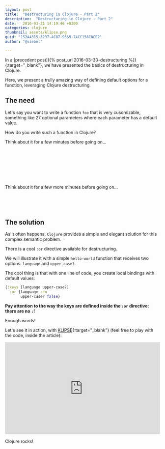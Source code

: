 ```yaml
---
layout: post
title:  "Destructuring in Clojure - Part 2"
description:  "Destructuring in Clojure - Part 2"
date:   2016-03-31 14:19:46 +0200
categories: clojure
thumbnail: assets/klipse.png
guid: "152A4315-3237-4C87-9569-74CC15878CE2"
author: "@viebel"

---
```


In a [precedent post]({% post_url 2016-03-30-destructuring %}){:target="_blank"}, we have presented the basics of destructuring in Clojure.

Here, we present a trully amazing way of defining default options for a function, leveraging Clojure destructuring.

## The need

Let's say you want to write a function `foo` that is very cusomizable, something like 27 optional parameters where each parameter has a default value.

How do you write such a function in Clojure?

Think about it for a few minutes before going on... 

<br/>  
<br/>  
<br/>  
<br/>  
<br/>  
<br/>  

Think about it for a few more minutes before going on... 

<br/>  
<br/>  
<br/>  

## The solution

As it often happens, `Clojure` provides a simple and elegant solution for this complex semantic problem.

There is a cool `:or` directive available for destructuring.

We will illustrate it with a simple `hello-world` function that receives two options: `language` and `upper-case?`.

The cool thing is that with one line of code, you create local bindings with default values:

~~~ clojure
{:keys [language upper-case?] 
  :or {language :en
       upper-case? false}
~~~
**Pay attention to the way the keys are defined inside the `:or` directive: there are no `:`!**


Enough words!

Let's see it in action, with [KLIPSE][app-url]{:target="_blank"} (feel free to play with the code, inside the article):

<iframe frameborder="0" width="100%" height="300px"
    src= 
    "http://app.klipse.tech/?eval_only=1&cljs_in=(defn%20hello-world%20%5B%26%20%7B%3Akeys%20%5Blanguage%20upper-case%3F%5D%20%0A%20%20%20%20%20%20%20%20%20%20%20%20%20%20%20%20%20%20%20%20%20%20%3Aor%20%7Blanguage%20%3Aen%0A%20%20%20%20%20%20%20%20%20%20%20%20%20%20%20%20%20%20%20%20%20%20%20%20%20%20%20upper-case%3F%20false%7D%7D%5D%0A%0A%20%20(let%20%5Bgreeting%20(case%20language%0A%20%20%20%20%20%20%20%20%20%20%20%20%20%20%20%20%20%20%20%3Afr%20%22bonjour%20monde%22%0A%20%20%20%20%20%20%20%20%20%20%20%20%20%20%20%20%20%20%20%3Aen%20%22hello%20world%22)%5D%0A%20%20%20%20(if%20upper-case%3F%0A%20%20%20%20%20%20(clojure.string%2Fupper-case%20greeting)%0A%20%20%20%20%20%20greeting)))%0A%0A%0A%5B(hello-world)%0A%20(hello-world%20%3Alanguage%20%3Afr)%0A%20(hello-world%20%3Aupper-case%3F%20true)%5D%0A">
</iframe>


Clojure rocks!

[app-url]: http://app.klipse.tech

